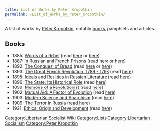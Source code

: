 ```yaml
---
title: List of Works by Peter Kropotkin
permalink: /List_of_Works_by_Peter_Kropotkin/
---
```


A list of works by [Peter Kropotkin](Peter_Kropotkin "wikilink"),
notably [books](List_of_Libertarian_Socialist_Books "wikilink"),
pamphlets and articles.

## Books

- 1885: [Words of a Rebel](Words_of_a_Rebel "wikilink") (read
  [here](https://theanarchistlibrary.org/library/petr-kropotkin-words-of-a-rebel-1)
  or
  [here](http://www.revoltlib.com/anarchism/words-of-a-rebel/view.php))
- 1887: [In Russian and French
  Prisons](In_Russian_and_French_Prisons "wikilink") (read
  [here](http://dwardmac.pitzer.edu/Anarchist_Archives/kropotkin/prisons/toc.html)
  or
  [here](https://archive.org/details/inrussianfrenchp00kropuoft/page/n4))
- 1892: [The Conquest of Bread](The_Conquest_of_Bread "wikilink") (read
  [here](https://theanarchistlibrary.org/library/petr-kropotkin-the-conquest-of-bread)
  or
  [here](https://libcom.org/files/Peter%20Kropotkin%20-%20The%20Conquest%20of%20Bread_0.pdf))
- 1893: [The Great French Revolution, 1789 -
  1793](The_Great_French_Revolution,_1789_-_1793 "wikilink") (read
  [here](https://theanarchistlibrary.org/library/petr-kropotkin-the-great-french-revolution-1789-1793))
- 1895: [Ideals and Realities in Russian
  Literature](Ideals_and_Realities_in_Russian_Literature "wikilink")
  (read
  [here](https://theanarchistlibrary.org/library/petr-kropotkin-ideals-and-realities-in-russian-literature))
- 1896: [The State: Its Historical
  Role](The_State:_Its_Historical_Role "wikilink") (read
  [here](https://theanarchistlibrary.org/library/petr-kropotkin-the-state-its-historic-role))
- 1899: [Memoirs of a
  Revolutionist](Memoirs_of_a_Revolutionist "wikilink") (read
  [here](https://theanarchistlibrary.org/library/petr-kropotkin-memoirs-of-a-revolutionist))
- 1902: [Mutual Aid: A Factor of
  Evolution](Mutual_Aid:_A_Factor_of_Evolution "wikilink") (read
  [here](https://theanarchistlibrary.org/library/petr-kropotkin-mutual-aid-a-factor-of-evolution))
- 1903: [Modern Science and
  Anarchism](Modern_Science_and_Anarchism "wikilink") (read
  [here](https://theanarchistlibrary.org/library/petr-kropotkin-modern-science-and-anarchism))
- 1909: [The Terror in Russia](The_Terror_in_Russia "wikilink") (read
  [here](http://www.revoltlib.com/anarchism/the-terror-in-russia/view.php))
- 1921: [Ethics: Origin and
  Development](Ethics:_Origin_and_Development "wikilink") (read
  [here](https://theanarchistlibrary.org/library/petr-kropotkin-ethics-origin-and-development))

[Category:Libertarian Socialist
Wiki](Category:Libertarian_Socialist_Wiki "wikilink")
[Category:Lists](Category:Lists "wikilink") [Category:Libertarian
Socialism](Category:Libertarian_Socialism "wikilink") [Category:Peter
Kropotkin](Category:Peter_Kropotkin "wikilink")